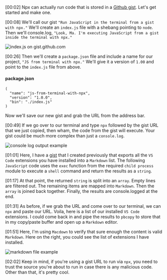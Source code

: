 [00:02] Npx can actually run code that is stored in a [Github gist](https://gist.github.com/). Let's get started and make one.

[00:08] We'll call our gist `"Run JavaScript in the terminal from a gist with npx."` We'll create an `index.js` file with a shebang pointing to `node`. Then we'll console.log, `"Look, Ma. I'm executing JavaScript from a gist inside the terminal with npx."`

![index.js on gist.github.com](https://res.cloudinary.com/dg3gyk0gu/image/upload/v1560799657/transcript-images/npm-use-npx-to-execute-code-from-a-github-gist-indexjs-on-gist.jpg)

[00:26] Then we'll create a `package.json` file and include a name for our project, `"JS from terminal with npx."` We'll give it a version of `1.00` and point to the `index.js` file from above. 

#### package.json
```
(
  "name": "js-from-terminal-with-npx",
  "version": "1.0.0",
  "bin": "./index.js"
)
```
Now we'll save our new gist and grab the URL from the address bar.

[00:49] If we go over to our terminal and type `npx` followed by the gist URL that we just copied, then wham, the code from the gist will execute. Your gist could be much more complex than just a `console.log`.

![console log output example](https://res.cloudinary.com/dg3gyk0gu/image/upload/v1560799657/transcript-images/08_npm-use-npx-to-execute-code-from-a-github-gist-console-log-output.jpg)

[01:01] Here, I have a [gist](http://gist.github.com/elijahmanor/7f9762a4c2296839ad33e33513e88043) that I created previously that exports all the `VS Code` extensions you have installed into a `Markdown` list. The following `JavaScript` code uses the `exec` function from the required `child process` module to execute a `shell` command and return the results as a `string`.

[01:17] At that point, the returned `string` is split into an `array`. Empty lines are filtered out. The remaining items are mapped into `Markdown`. Then the `array` is joined back together. Finally, the results are console.logged at the end.

[01:31] As before, if we grab the URL and come over to our terminal, we can `npx` and paste our URL. Voila, here is a list of our installed `VS Code` extensions. I could come back in and pipe the results to `pbcopy` to store that in my copy/paste buffer and open up a `Markdown` editor.

[01:51] Here, I'm using `Macdown` to verify that sure enough the content is valid `Markdown`. Here on the right, you could see the list of extensions I have installed.

![markdown file example](https://res.cloudinary.com/dg3gyk0gu/image/upload/v1560799658/transcript-images/08_npm-use-npx-to-execute-code-from-a-github-gist-markdown-file-example.jpg)

[02:02] Keep in mind, if you're using a gist URL to run via `npx`, you need to trust the source you're about to run in case there is any malicious code. Other than that, it's pretty cool.